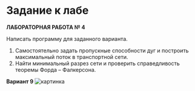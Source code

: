 # Задание к лабе

**ЛАБОРАТОРНАЯ РАБОТА № 4**


Написать программу для заданного варианта.
1. Самостоятельно задать пропускные способности дуг и построить максимальный поток в
транспортной сети.
2. Найти минимальный разрез сети и проверить справедливость теоремы Форда –
Фалкерсона.


**Вариант 9**
![картинка](https://yandex.ru/collections/card/5ae6c771acbcf6dfdd47716f/)